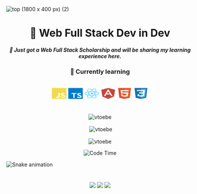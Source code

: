 ![top (1800 x 400 px) (2)](https://user-images.githubusercontent.com/21991501/137603068-24caeab3-f241-4e7b-bea3-3cce9cfe983b.png)



<div align="center">
  
# 🌱 Web Full Stack Dev in Dev
##### 🚀 Just got a Web Full Stack Scholarship and will be sharing my learning experience here.
<h3 align="center">       🧠 Currently learning    </h3>
<div align="center" style="display: inline_block"><br>
  <img align="center" alt="Rafa-Js" height="30" width="40" src="https://raw.githubusercontent.com/devicons/devicon/master/icons/javascript/javascript-plain.svg">
  <img align="center" alt="Rafa-Ts" height="30" width="40" src="https://raw.githubusercontent.com/devicons/devicon/master/icons/typescript/typescript-plain.svg">
  <img align="center" alt="Rafa-React" height="30" width="40" src="https://raw.githubusercontent.com/devicons/devicon/master/icons/react/react-original.svg">
    <img align="center" alt="Rafa-Ts" height="30" width="40" src="https://raw.githubusercontent.com/devicons/devicon/master/icons/angularjs/angularjs-plain.svg">
<!--   <img align="center" alt="node" height="30" width="40" src="https://raw.githubusercontent.com/devicons/devicon/9f4f5cdb393299a81125eb5127929ea7bfe42889/icons/nodejs/nodejs-plain.svg"> -->
  <img align="center" alt="Rafa-HTML" height="30" width="40" src="https://raw.githubusercontent.com/devicons/devicon/master/icons/html5/html5-original.svg">
  <img align="center" alt="Rafa-CSS" height="30" width="40" src="https://raw.githubusercontent.com/devicons/devicon/master/icons/css3/css3-original.svg">
</div>
</div>

  #

<div align="center">
  <p><img align="center" src="https://github-readme-streak-stats.herokuapp.com/?user=vtoebe&theme=dark" alt="vtoebe" /></p>
  <p>&nbsp;<img align="center" src="https://github-readme-stats.vercel.app/api?username=vtoebe&show_icons=true&title_color=000000&bg_color=d78121&locale=en" alt="vtoebe" /></p>
  <p><img align="center" src="https://github-readme-stats.vercel.app/api/top-langs?username=vtoebe&show_icons=true&title_color=000000&bg_color=d78121&locale=en&layout=compact" alt="vtoebe" /></p>
  <img alt="Code Time" src="https://img.shields.io/endpoint?style=for-the-badge&url=https://codetime-api.datreks.com/badge/2650?logoColor=white%26project=%26recentMS=0%26showProject=false" />
</div>
  
  ![Snake animation](https://github.com/vtoebe/vtoebe/blob/output/github-contribution-grid-snake.svg)
  

  #
  
<div align="center"> 
  <a href="https://instagram.com/vtoebe" target="_blank"><img src="https://img.shields.io/badge/Instagram-E4405F?style=for-the-badge&logo=instagram&logoColor=white" target="_blank"></a>
  <a href="mailto:vrtoebe@gmail.com"><img src="https://img.shields.io/badge/Gmail-D14836?style=for-the-badge&logo=gmail&logoColor=white" target="_blank"></a>
  <a href="https://www.linkedin.com/in/vtoebe" target="_blank"><img src="https://img.shields.io/badge/LinkedIn-0077B5?style=for-the-badge&logo=linkedin&logoColor=white" target="_blank"></a> 
  </div>
